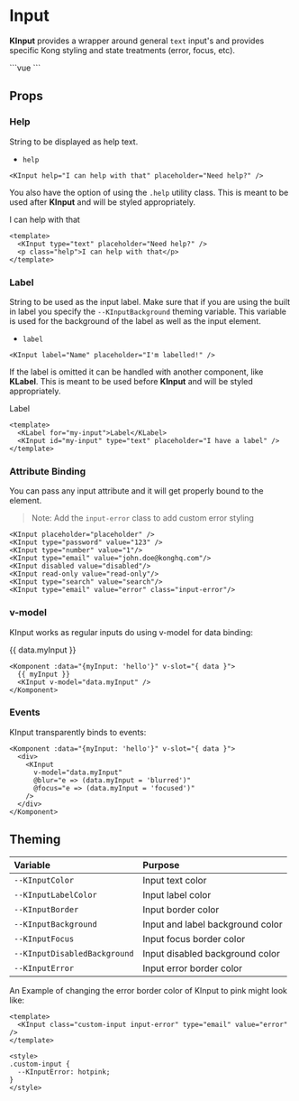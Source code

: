 # Input

**KInput** provides a wrapper around general `text` input's and provides specific Kong styling and state treatments (error, focus, etc).

<KInput class="w-100"/>
```vue
<KInput class="w-100"/>
```

## Props
### Help
String to be displayed as help text.

- `help`

<KInput help="I can help with that" placeholder="Need help?" />

```
<KInput help="I can help with that" placeholder="Need help?" />
```

You also have the option of using the `.help` utility class. This is meant to be used after **KInput** and will be styled appropriately. 

<KInput type="text" placeholder="Need help?" />
<p class="help">I can help with that</p>

```vue
<template>
  <KInput type="text" placeholder="Need help?" />
  <p class="help">I can help with that</p>
</template>
```

### Label
String to be used as the input label. Make sure that if you are using the built in label you specify the `--KInputBackground` theming variable. This variable is used for the background of the label as well as the input element. 

- `label`

<KInput label="Name" placeholder="I'm labelled!" />

```vue
<KInput label="Name" placeholder="I'm labelled!" />
```

If the label is omitted it can be handled with another component, like **KLabel**. This is meant to be used before **KInput** and will be styled appropriately. 

<KLabel for="my-input">Label</KLabel>
<KInput id="my-input" type="text" placeholder="I have a label" />

```vue
<template>
  <KLabel for="my-input">Label</KLabel>
  <KInput id="my-input" type="text" placeholder="I have a label" />
</template>
```

### Attribute Binding
You can pass any input attribute and it will get properly bound to the element.

<KInput class="mb-2" placeholder="placeholder" />
<KInput class="mb-2" type="password" value="123" />
<KInput class="mb-2" type="number" value="1"/>
<KInput class="mb-2" type="email" value="john.doe@konghq.com"/>
<KInput class="mb-2" disabled value="disabled"/>
<KInput class="mb-2" readonly value="readonly"/>
<KInput class="mb-2" type="search" value="search"/>
<KInput class="mb-2 input-error" type="email" value="error"/>

> Note: Add the `input-error` class to add custom error styling

```vue
<KInput placeholder="placeholder" />
<KInput type="password" value="123" />
<KInput type="number" value="1"/>
<KInput type="email" value="john.doe@konghq.com"/>
<KInput disabled value="disabled"/>
<KInput read-only value="read-only"/>
<KInput type="search" value="search"/>
<KInput type="email" value="error" class="input-error"/>
```

### v-model

KInput works as regular inputs do using v-model for data binding:

<Komponent :data="{myInput: 'hello'}" v-slot="{ data }">
  <div>
    {{ data.myInput }}
    <KInput 
      v-model="data.myInput"
      @blur="e => (data.myInput = 'blurred')" />
  </div>
</Komponent>

```vue
<Komponent :data="{myInput: 'hello'}" v-slot="{ data }">
  {{ myInput }}
  <KInput v-model="data.myInput" />
</Komponent>
```

### Events

KInput transparently binds to events:

<Komponent :data="{myInput: 'hello'}" v-slot="{ data }">
  <div>
    <KInput
      v-model="data.myInput"
      @blur="e => (data.myInput = 'blurred')"
      @focus="e => (data.myInput = 'focused')"
    />
  </div>
</Komponent>

```vue
<Komponent :data="{myInput: 'hello'}" v-slot="{ data }">
  <div>
    <KInput
      v-model="data.myInput"
      @blur="e => (data.myInput = 'blurred')"
      @focus="e => (data.myInput = 'focused')"
    />
  </div>
</Komponent>
```

## Theming
| Variable | Purpose
|:-------- |:-------
| `--KInputColor` | Input text color
| `--KInputLabelColor` | Input label color
| `--KInputBorder` | Input border color
| `--KInputBackground` | Input and label background color
| `--KInputFocus` | Input focus border color
| `--KInputDisabledBackground` | Input disabled background color
| `--KInputError` | Input error border color


An Example of changing the error border color of KInput to pink might look like:

<template>
  <KInput class="custom-input input-error" type="email" value="error" />
</template>

```vue
<template>
  <KInput class="custom-input input-error" type="email" value="error" />
</template>

<style>
.custom-input {
  --KInputError: hotpink;
}
</style>
```

<style lang="scss">
.custom-input {
  --KInputError: hotpink;
}
</style>
